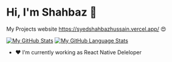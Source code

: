 # Hi, I'm Shahbaz 👋 

My Projects website https://syedshahbazhussain.vercel.app/ :heart_eyes:

[![My GitHub Stats](https://github-readme-stats.vercel.app/api/?username=SyedShahbazHussain&count_private=true&theme=tokyonight&showicons=true)]()
[![My GitHub Language Stats](https://github-readme-stats.vercel.app/api/top-langs/?username=SyedShahbazHussain&langs_count=5&theme=tokyonight)]()


- :heart: I’m currently working as React Native Deleloper
